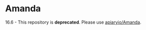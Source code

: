 <a name="amanda"></a>
# Amanda

16.6 - This repository is **deprecated**. Please use [apiaryio/Amanda](https://github.com/apiaryio/Amanda).
